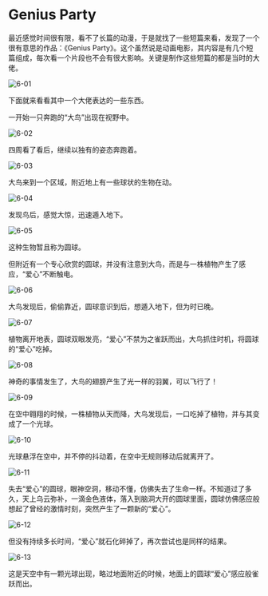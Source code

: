 # Genius Party
最近感觉时间很有限，看不了长篇的动漫，于是就找了一些短篇来看，发现了一个很有意思的作品：《Genius Party》。这个虽然说是动画电影，其内容是有几个短篇组成，每次看一个片段也不会有很大影响。关键是制作这些短篇的都是当时的大佬。

![6-01](../images/wx/6/6-01.png)

下面就来看看其中一个大佬表达的一些东西。

一开始一只奔跑的“大鸟”出现在视野中。

![6-02](../images/wx/6/6-02.gif)

四周看了看后，继续以独有的姿态奔跑着。

![6-03](../images/wx/6/6-03.gif)

大鸟来到一个区域，附近地上有一些球状的生物在动。

![6-04](../images/wx/6/6-04.gif)

发现鸟后，感觉大惊，迅速遁入地下。

![6-05](../images/wx/6/6-05.gif)

这种生物暂且称为圆球。

但附近有一个专心欣赏的圆球，并没有注意到大鸟，而是与一株植物产生了感应，“爱心”不断触电。

![6-06](../images/wx/6/6-06.gif)

大鸟发现后，偷偷靠近，圆球意识到后，想遁入地下，但为时已晚。

![6-07](../images/wx/6/6-07.gif)

植物离开地表，圆球双眼发亮，“爱心”不禁为之雀跃而出，大鸟抓住时机，将圆球的“爱心”吃掉。

![6-08](../images/wx/6/6-08.gif)

神奇的事情发生了，大鸟的翅膀产生了光一样的羽翼，可以飞行了！

![6-09](../images/wx/6/6-09.gif)

在空中翱翔的时候，一株植物从天而降，大鸟发现后，一口吃掉了植物，并与其变成了一个光球。

![6-10](../images/wx/6/6-10.gif)

光球悬浮在空中，并不停的抖动着，在空中无规则移动后就离开了。

![6-11](../images/wx/6/6-11.gif)

失去“爱心”的圆球，眼神空洞，移动不懂，仿佛失去了生命一样。不知道过了多久，天上乌云弥补，一滴金色液体，落入到脑洞大开的圆球里面，圆球仿佛感应般想起了曾经的激情时刻，突然产生了一颗新的“爱心”。

![6-12](../images/wx/6/6-12.gif)

但没有持续多长时间，“爱心”就石化碎掉了，再次尝试也是同样的结果。

![6-13](../images/wx/6/6-13.gif)

这是天空中有一颗光球出现，略过地面附近的时候，地面上的圆球“爱心”感应般雀跃而出。
